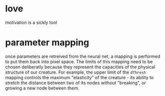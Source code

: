 # love

motivation is a sickly tool



# parameter mapping

once parameters are retreived from the neural net, a mapping is performed to put them back into pixel space. The limits of this mapping need to be chosen deliberatly because they represent the capacities of the physical structure of our creature. For example, the upper limit of the `dThresh` mapping controls the maximum "elasticity" of the creature - its ability to stretch the distance between two of its nodes without "breaking", or growing a new node between them. 

